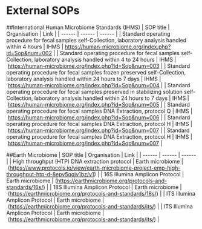 # External SOPs
##International Human Microbiome Standards (IHMS)
| SOP title |  Organisation | Link | 
| ------ | ------ | ------ | 
| Standard operating procedure for fecal samples self-Collection, laboratory analysis handled within 4 hours | IHMS | https://human-microbiome.org/index.php?id=Sop&num=002 |
| Standard operating procedure for fecal samples self-Collection, laboratory analysis handled within 4 to 24 hours | IHMS | https://human-microbiome.org/index.php?id=Sop&num=003 |
| Standard operating procedure for fecal samples frozen preserved self-Collection, laboratory analysis handled within 24 hours to 7 days | IHMS | https://human-microbiome.org/index.php?id=Sop&num=004 |
| Standard operating procedure for fecal samples preserved in stabilizing solution self-Collection, laboratory analysis handled within 24 hours to 7 days | IHMS | https://human-microbiome.org/index.php?id=Sop&num=005 |
| Standard operating procedure for fecal samples DNA Extraction, protocol Q | IHMS | https://human-microbiome.org/index.php?id=Sop&num=006 |
| Standard operating procedure for fecal samples DNA Extraction, protocol H | IHMS | https://human-microbiome.org/index.php?id=Sop&num=007 |
| Standard operating procedure for fecal samples DNA Extraction, protocol H | IHMS | https://human-microbiome.org/index.php?id=Sop&num=007 |

##Earth Microbiome 
| SOP title |  Organisation | Link | 
| ------ | ------ | ------ | 
| High throughput (HTP) DNA extraction protocol | Earth microbiome | (https://www.protocols.io/view/earth-microbiome-project-emp-high-throughput-htp-d-8epv5qqjv1bz/v1) |
| 16S Illumina Amplicon Protocol | Earth microbiome | (https://earthmicrobiome.org/protocols-and-standards/16s/) |
| 18S Illumina Amplicon Protocol | Earth microbiome | (https://earthmicrobiome.org/protocols-and-standards/18s/) |
| ITS Illumina Amplicon Protocol | Earth microbiome | (https://earthmicrobiome.org/protocols-and-standards/its/) |
| ITS Illumina Amplicon Protocol | Earth microbiome | (https://earthmicrobiome.org/protocols-and-standards/its/) |
